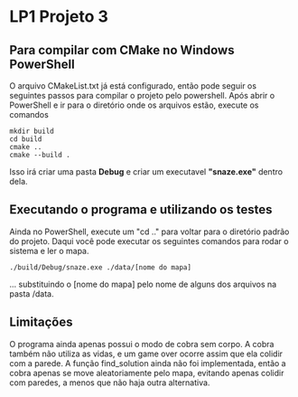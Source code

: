 # LP1 Projeto 3

## Para compilar com CMake no Windows PowerShell

O arquivo CMakeList.txt já está configurado, então pode seguir os seguintes passos para compilar o projeto pelo powershell.
Após abrir o PowerShell e ir para o diretório onde os arquivos estão, execute os comandos

```console
mkdir build
cd build
cmake ..
cmake --build .
```

Isso irá criar uma pasta **Debug** e criar um executavel **"snaze.exe"** dentro dela.

## Executando o programa e utilizando os testes

Ainda no PowerShell, execute um "cd .." para voltar para o diretório padrão do projeto. Daqui você pode executar os seguintes comandos para rodar o sistema e ler o mapa.
```console
./build/Debug/snaze.exe ./data/[nome do mapa]
```
... substituindo o [nome do mapa] pelo nome de alguns dos arquivos na pasta /data.

## Limitações
O programa ainda apenas possui o modo de cobra sem corpo. A cobra também não utiliza as vidas, e um game over ocorre assim que ela colidir com a parede.
A função find_solution ainda não foi implementada, então a cobra apenas se move aleatoriamente pelo mapa, evitando apenas colidir com paredes, a menos que não haja outra alternativa.